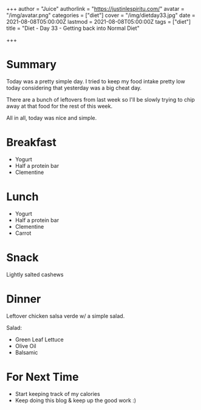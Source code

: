 +++
author = "Juice"
authorlink = "https://justinlespiritu.com/"
avatar = "/img/avatar.png"
categories = ["diet"]
cover = "/img/dietday33.jpg"
date = 2021-08-08T05:00:00Z
lastmod = 2021-08-08T05:00:00Z
tags = ["diet"]
title = "Diet - Day 33 - Getting back into Normal Diet"

+++
# Summary

Today was a pretty simple day.  I tried to keep my food intake pretty low today considering that yesterday was a big cheat day.

There are a bunch of leftovers from last week so I'll be slowly trying to chip away at that food for the rest of this week.

All in all, today was nice and simple.

# Breakfast

* Yogurt
* Half a protein bar
* Clementine

# Lunch

* Yogurt
* Half a protein bar
* Clementine
* Carrot

# Snack

Lightly salted cashews

# Dinner

Leftover chicken salsa verde w/ a simple salad.

Salad:

* Green Leaf Lettuce
* Olive Oil
* Balsamic

# For Next Time

* Start keeping track of my calories
* Keep doing this blog & keep up the good work :)